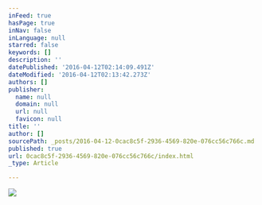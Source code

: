 ```yaml
---
inFeed: true
hasPage: true
inNav: false
inLanguage: null
starred: false
keywords: []
description: ''
datePublished: '2016-04-12T02:14:09.491Z'
dateModified: '2016-04-12T02:13:42.273Z'
authors: []
publisher:
  name: null
  domain: null
  url: null
  favicon: null
title: ''
author: []
sourcePath: _posts/2016-04-12-0cac8c5f-2936-4569-820e-076cc56c766c.md
published: true
url: 0cac8c5f-2936-4569-820e-076cc56c766c/index.html
_type: Article

---
```

![](https://the-grid-user-content.s3-us-west-2.amazonaws.com/12d4e773-016d-4331-8f25-3f6b3c4f2d3c.jpg)